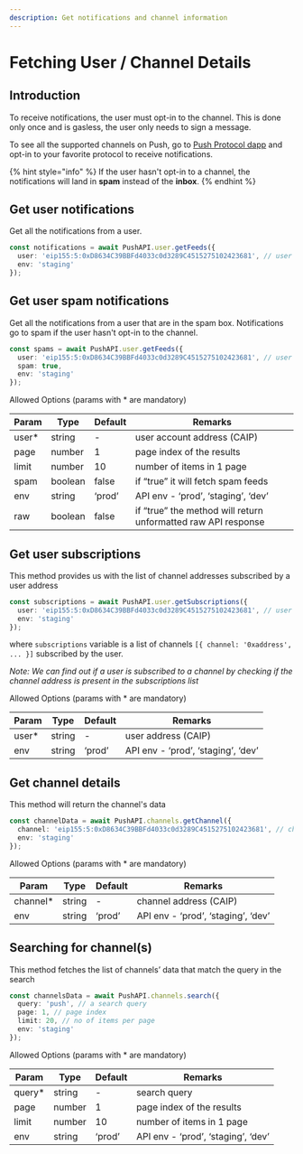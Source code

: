 ```yaml
---
description: Get notifications and channel information
---
```


# Fetching User / Channel Details

## Introduction

To receive notifications, the user must opt-in to the channel. This is done only once and is gasless, the user only needs to sign a message.

To see all the supported channels on Push, go to [Push Protocol dapp](https://app.push.org/#/channels) and opt-in to your favorite protocol to receive notifications.

{% hint style="info" %}
If the user hasn't opt-in to a channel, the notifications will land in **spam** instead of the **inbox**.
{% endhint %}

## Get **user notifications**&#x20;

Get all the notifications from a user.

```typescript
const notifications = await PushAPI.user.getFeeds({
  user: 'eip155:5:0xD8634C39BBFd4033c0d3289C4515275102423681', // user address in CAIP
  env: 'staging'
});
```

## **Get user spam notifications**

Get all the notifications from a user that are in the spam box. Notifications go to spam if the user hasn't opt-in to the channel.

```typescript
const spams = await PushAPI.user.getFeeds({
  user: 'eip155:5:0xD8634C39BBFd4033c0d3289C4515275102423681', // user address in CAIP
  spam: true,
  env: 'staging'
});
```

Allowed Options (params with \* are mandatory)

| Param  | Type    | Default | Remarks                                                       |
| ------ | ------- | ------- | ------------------------------------------------------------- |
| user\* | string  | -       | user account address (CAIP)                                   |
| page   | number  | 1       | page index of the results                                     |
| limit  | number  | 10      | number of items in 1 page                                     |
| spam   | boolean | false   | if “true” it will fetch spam feeds                            |
| env    | string  | ‘prod’  | API env - ‘prod’, ‘staging’, ‘dev’                            |
| raw    | boolean | false   | if “true” the method will return unformatted raw API response |

## **Get user subscriptions**

This method provides us with the list of channel addresses subscribed by a user address

```typescript
const subscriptions = await PushAPI.user.getSubscriptions({
  user: 'eip155:5:0xD8634C39BBFd4033c0d3289C4515275102423681', // user address in CAIP
  env: 'staging'
});
```

where `subscriptions` variable is a list of channels `[{ channel: '0xaddress', ... }]` subscribed by the user.

_Note: We can find out if a user is subscribed to a channel by checking if the channel address is present in the subscriptions list_

Allowed Options (params with \* are mandatory)

| Param  | Type   | Default | Remarks                            |
| ------ | ------ | ------- | ---------------------------------- |
| user\* | string | -       | user address (CAIP)                |
| env    | string | ‘prod’  | API env - ‘prod’, ‘staging’, ‘dev’ |

## **Get channel details**

This method will return the channel's data

```typescript
const channelData = await PushAPI.channels.getChannel({
  channel: 'eip155:5:0xD8634C39BBFd4033c0d3289C4515275102423681', // channel address in CAIP
  env: 'staging'
});
```

Allowed Options (params with \* are mandatory)

| Param     | Type   | Default | Remarks                            |
| --------- | ------ | ------- | ---------------------------------- |
| channel\* | string | -       | channel address (CAIP)             |
| env       | string | ‘prod’  | API env - ‘prod’, ‘staging’, ‘dev’ |

## **Searching for channel(s)**

&#x20;This method fetches the list of channels’ data that match the query in the search

```typescript
const channelsData = await PushAPI.channels.search({
  query: 'push', // a search query
  page: 1, // page index
  limit: 20, // no of items per page
  env: 'staging'
});
```

Allowed Options (params with \* are mandatory)

| Param   | Type   | Default | Remarks                            |
| ------- | ------ | ------- | ---------------------------------- |
| query\* | string | -       | search query                       |
| page    | number | 1       | page index of the results          |
| limit   | number | 10      | number of items in 1 page          |
| env     | string | ‘prod’  | API env - ‘prod’, ‘staging’, ‘dev’ |
